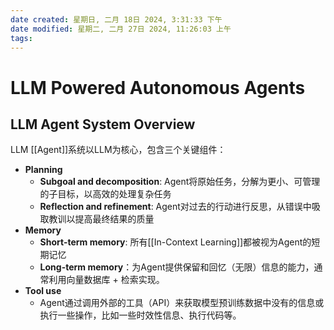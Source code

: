 ```yaml
---
date created: 星期日, 二月 18日 2024, 3:31:33 下午
date modified: 星期二, 二月 27日 2024, 11:26:03 上午
tags: 
---
```


# LLM Powered Autonomous Agents

## LLM Agent System Overview

LLM [[Agent]]系统以LLM为核心，包含三个关键组件：
- **Planning**
	- **Subgoal and decomposition**: Agent将原始任务，分解为更小、可管理的子目标，以高效的处理复杂任务
	- **Reflection and refinement**: Agent对过去的行动进行反思，从错误中吸取教训以提高最终结果的质量
- **Memory**
	- **Short-term memory**: 所有[[In-Context Learning]]都被视为Agent的短期记忆
	- **Long-term memory**：为Agent提供保留和回忆（无限）信息的能力，通常利用向量数据库 + 检索实现。
- **Tool use**
	- Agent通过调用外部的工具（API）来获取模型预训练数据中没有的信息或执行一些操作，比如一些时效性信息、执行代码等。

